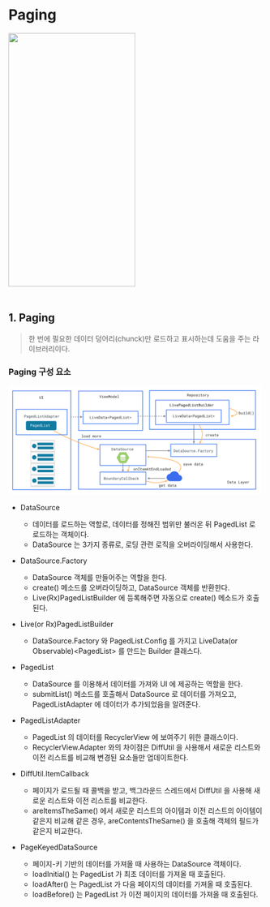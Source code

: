 # Paging
<img width="250px" height="500px" src="/paging/sample/sample.gif" />
<br/>
<br/>



## 1. Paging

> 한 번에 필요한 데이터 덩어리(chunck)만 로드하고 표시하는데 도움을 주는 라이브러리이다.


### Paging 구성 요소
<img width="500" src="/paging/sample/component.png">

- DataSource
    - 데이터를 로드하는 역할로, 데이터를 정해진 범위만 불러온 뒤 PagedList 로 로드하는 객체이다.
    - DataSource 는 3가지 종류로, 로딩 관련 로직을 오버라이딩해서 사용한다.

- DataSource.Factory
    - DataSource 객체를 만들어주는 역할을 한다.
    - create() 메소드를 오버라이딩하고, DataSource 객체를 반환한다.
    - Live(Rx)PagedListBuilder 에 등록해주면 자동으로 create() 메소드가 호출된다.

- Live(or Rx)PagedListBuilder
    - DataSource.Factory 와 PagedList.Config 를 가지고 LiveData(or Observable)<PagedList<T>> 를 만드는 Builder 클래스다.

- PagedList
    - DataSource 를 이용해서 데이터를 가져와 UI 에 제공하는 역할을 한다.
    - submitList() 메소드를 호출해서 DataSource 로 데이터를 가져오고, PagedListAdapter 에 데이터가 추가되었음을 알려준다.

- PagedListAdapter
    - PagedList 의 데이터를 RecyclerView 에 보여주기 위한 클래스이다.
    - RecyclerView.Adapter 와의 차이점은 DiffUtil 을 사용해서 새로운 리스트와 이전 리스트를 비교해 변경된 요소들만 업데이트한다.

- DiffUtil.ItemCallback
    - 페이지가 로드될 때 콜백을 받고, 백그라운드 스레드에서 DiffUtil 을 사용해 새로운 리스트와 이전 리스트를 비교한다.
    - areItemsTheSame() 에서 새로운 리스트의 아이템과 이전 리스트의 아이템이 같은지 비교해 같은 경우, areContentsTheSame() 을 호출해 객체의 필드가 같은지 비교한다.

- PageKeyedDataSource
    - 페이지-키 기반의 데이터를 가져올 때 사용하는 DataSource 객체이다.
    - loadInitial() 는 PagedList 가 최초 데이터를 가져올 때 호출된다.
    - loadAfter() 는 PagedList 가 다음 페이지의 데이터를 가져올 때 호출된다.
    - loadBefore() 는 PagedList 가 이전 페이지의 데이터를 가져올 때 호출된다.
<br/>
<br/>


